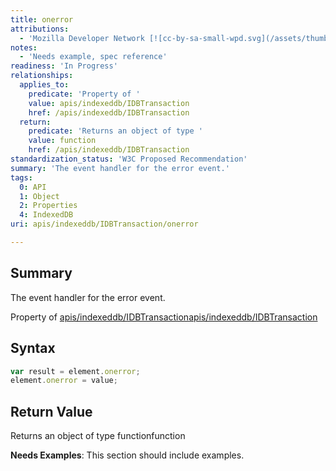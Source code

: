 ```yaml
---
title: onerror
attributions:
  - 'Mozilla Developer Network [![cc-by-sa-small-wpd.svg](/assets/thumb/8/8c/cc-by-sa-small-wpd.svg/120px-cc-by-sa-small-wpd.svg.png)](http://creativecommons.org/licenses/by-sa/3.0/us/): [Article](https://developer.mozilla.org/en-US/docs/IndexedDB/IDBTransaction)'
notes:
  - 'Needs example, spec reference'
readiness: 'In Progress'
relationships:
  applies_to:
    predicate: 'Property of '
    value: apis/indexeddb/IDBTransaction
    href: /apis/indexeddb/IDBTransaction
  return:
    predicate: 'Returns an object of type '
    value: function
    href: /apis/indexeddb/IDBTransaction
standardization_status: 'W3C Proposed Recommendation'
summary: 'The event handler for the error event.'
tags:
  0: API
  1: Object
  2: Properties
  4: IndexedDB
uri: apis/indexeddb/IDBTransaction/onerror

---
```

## <span>Summary</span>

The event handler for the error event.

Property of [apis/indexeddb/IDBTransaction](/apis/indexeddb/IDBTransaction)[apis/indexeddb/IDBTransaction](/apis/indexeddb/IDBTransaction)

## <span>Syntax</span>

``` js
var result = element.onerror;
element.onerror = value;
```

## <span>Return Value</span>

Returns an object of type functionfunction

**Needs Examples**: This section should include examples.

